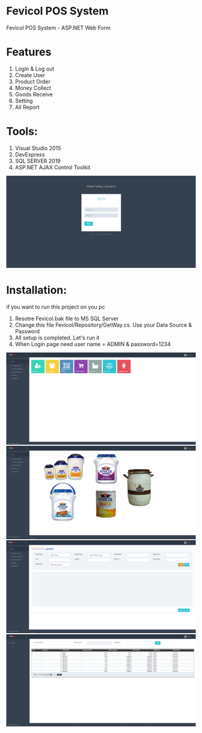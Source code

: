 # Fevicol POS System
Fevicol POS System - ASP.NET Web Form

# Features
1. Login & Log out
2. Create User
3. Product Order
4. Money Collect
5. Goods Receive
6. Setting
7. All Report

# Tools: 
1. Visual Studio 2015
2. DevExpress
3. SQL SERVER 2019
4. ASP.NET AJAX Control Toolkit

![login](ScreenShot/Screenshot0.png)

# Installation: 
if you want to run this project on you pc
1. Resotre Fevicol.bak file to MS SQL Server
2. Change this file Fevicol/Repository/GetWay.cs. Use your Data Source & Password
3. All setup is completed. Let's run it
4. When Login page need user name = ADMIN & password=1234


![login](ScreenShot/Screenshot1.png)
![login](ScreenShot/Screenshot2.png)
![login](ScreenShot/Screenshot3.png)
![login](ScreenShot/Screenshot4.png)
